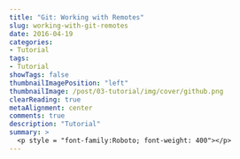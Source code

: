 ```yaml
---
title: "Git: Working with Remotes"
slug: working-with-git-remotes
date: 2016-04-19
categories:
- Tutorial
tags:
- Tutorial
showTags: false
thumbnailImagePosition: "left"
thumbnailImage: /post/03-tutorial/img/cover/github.png
clearReading: true
metaAlignment: center	
comments: true
description: "Tutorial"
summary: >
  <p style = "font-family:Roboto; font-weight: 400"></p>
---
```


